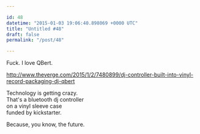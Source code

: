```yaml
---

id: 48
datetime: "2015-01-03 19:06:40.898069 +0000 UTC"
title: "Untitled #48"
draft: false
permalink: "/post/48"

---
```


Fuck. I love QBert.

http://www.theverge.com/2015/1/2/7480899/dj-controller-built-into-vinyl-record-packaging-dj-qbert

Technology is getting crazy.  
That's a bluetooth dj controller  
on a vinyl sleeve case  
funded by kickstarter.

Because, you know, the future.
